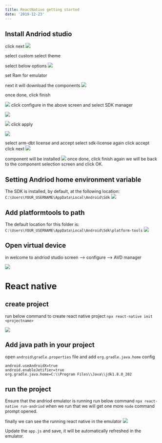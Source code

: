 ```yaml
---
title: ReactNative getting started
date: '2019-12-23'
---
```


## Install Andriod studio
click next
![](open%20andriod%20after%20installed.png)

select custom
select theme

select below options
![](select%20options.png)

set Ram for emulator

next
it will download the components
![](downloading%20components.png)

once done, click finish

![](andriod%20install%20done%20scree.png)
click configure in the above screen and select SDK manager

![](andriod%20sdk%20config.png)

![](andriod%20sdk%20config%20SDK%20tools.png)
click apply

![](sdk%20config%20confirm.png)

select arm-dbt license and accept
select sdk-license again click accept
click next
![](install%20accept%20lic.png)

component will be installed
![](component%20installer.png)
once done, click finish
again we will be back to the component selection screen and click OK.

## Setting Andriod home environment variable

The SDK is installed, by default, at the following location: `C:\Users\YOUR_USERNAME\AppData\Local\Android\Sdk`
![](set%20andriod%20home%20env%20variable.png)

## Add platformtools to path

The default location for this folder is: `C:\Users\YOUR_USERNAME\AppData\Local\Android\Sdk\platform-tools`
![](add%20platform%20tool%20to%20path%20variable.png)

## Open virtual device

in welcome to andriod studio screen --> configure --> AVD manager

![](start%20andriod%20virtual%20device.png)

# React native

## create project
run below command to create react native project
`npx react-native init <projectname>`

![](react%20native%20init%20project%20created.png)

## Add java path in your project
open `android\gradle.properties` file and add `org.gradle.java.home` config


```
android.useAndroidX=true
android.enableJetifier=true
org.gradle.java.home=C:\\Program Files\\Java\\jdk1.8.0_202
```

## run the project
Ensure that the andriod emulator is running
run below command
`npx react-native run-andriod`
when we run that we will get one more `node` command prompt opened.

finally we can see the running react native in the emulator
![](react%20native%20running%20sample%20prj.png)

Update the `app.js` and save, it will be automatically refreshed in the emulator. 